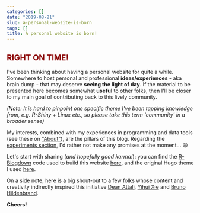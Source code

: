```yaml
---
categories: []
date: "2019-08-21"
slug: a-personal-website-is-born
tags: []
title: A personal website is born!
---
```


## <span style="color:darkred">RIGHT ON TIME!</span>

I've been thinking about having a personal website for quite a while. Somewhere to host personal and professional **ideas/experiences** - aka brain dump - that may deserve **seeing the light of day**. If the material to be presented here becomes somewhat **useful** to other folks, then I'll be closer to my main goal of contributing back to this lively community.  

*(Note: It is hard to pinpoint one specific theme I've been tapping knowledge from, e.g. R-Shiny + Linux etc., so please take this term 'community' in a broader sense)*  

My interests, combined with my experiences in programming and data tools (see these on ["About"](https://renzocsilva.ca/about)), are the pillars of this blog. Regarding the [experiments section](http://renzocsilva.ca/project), I'd rather not make any promises at the moment... :smile:

Let's start with sharing (*and hopefully good karma!*): you can find the [R-Blogdown](https://bookdown.org/yihui/blogdown/) code used to build this website [here](https://github.com/renzocsilva/webpage), and the original Hugo theme I used [here](https://github.com/naro143/hugo-coder-portfolio).

On a side note, here is a big shout-out to a few folks whose content and creativity indirectly inspired this initiative [Dean Attali](https://deanattali.com/), [Yihui Xie](https://yihui.name) and [Bruno Hildenbrand](https://blog.hildenco.com/).

**Cheers!**




